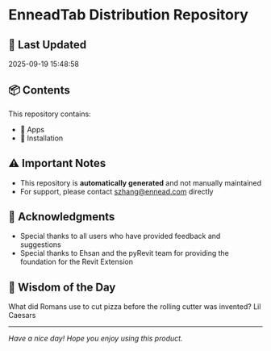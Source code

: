 # EnneadTab Distribution Repository

## 📅 Last Updated
2025-09-19 15:48:58



## 📦 Contents
This repository contains:
- 📂 Apps
- 📂 Installation

## ⚠️ Important Notes
- This repository is **automatically generated** and not manually maintained
- For support, please contact szhang@ennead.com directly

## 🙏 Acknowledgments
- Special thanks to all users who have provided feedback and suggestions
- Special thanks to Ehsan and the pyRevit team for providing the foundation for the Revit Extension

## 💭 Wisdom of the Day
What did Romans use to cut pizza before the rolling cutter was invented? Lil Caesars

---
*Have a nice day! Hope you enjoy using this product.*
